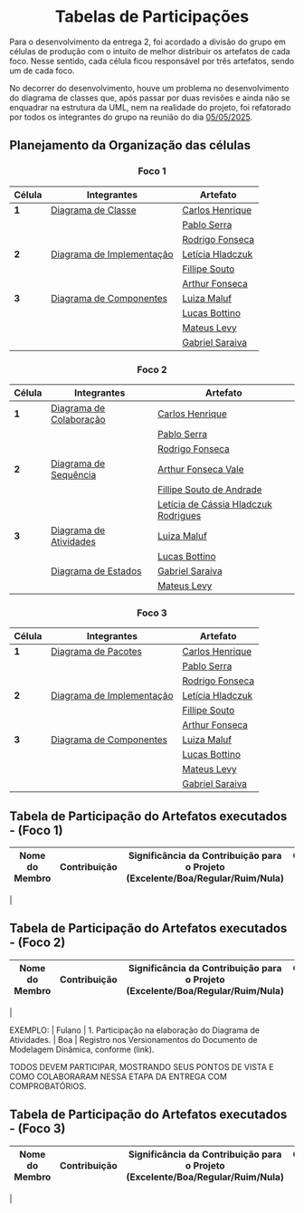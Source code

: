 <center>

# __Tabelas de Participações__

</center>

Para o desenvolvimento da entrega 2, foi acordado a divisão do grupo em células de produção com o intuito de melhor distribuir os artefatos de cada foco. Nesse sentido, cada célula ficou responsável por três artefatos, sendo um de cada foco.

No decorrer do desenvolvimento, houve um problema no desenvolvimento do diagrama de classes que, após passar por duas revisões e ainda não se enquadrar na estrutura da UML, nem na realidade do projeto, foi refatorado por todos os integrantes do grupo na reunião do dia [05/05/2025](../Projeto/IniciativasExtras/ata_07.md).

## __Planejamento da Organização das células__

<center>

### __Foco 1__

| Célula | Integrantes | Artefato | 
| ------ | ----------- | -------- |
| __1__  | [Diagrama de Classe](2.1.1.DiagramaDeClasses.md) | [Carlos Henrique]() |
|        |  | [Pablo Serra]() | 
|        |  | [Rodrigo Fonseca]() |
| __2__  | [Diagrama de Implementação](2.1.2.DigramaDeImplementação.md) | [Letícia Hladczuk](https://github.com/HladczukLe) |
|        |  | [Fillipe Souto](https://github.com/fillipeb50) |
|        |  | [Arthur Fonseca](https://github.com/arthurfonsecaa) | 
| __3__  | [Diagrama de Componentes](2.1.3.DiagramaComponentes.md) | [Luiza Maluf]() |
|        |  | [Lucas Bottino]() |
|        |  | [Mateus Levy]() |
|        |  | [Gabriel Saraiva ]( )|

### __Foco 2__

| Célula | Integrantes | Artefato | 
| ------ | ----------- | -------- |
| __1__  | [Diagrama de Colaboração](2.2.4.DiagramaDeColaboracao.md) | [Carlos Henrique]() |
|        |  | [Pablo Serra]() |
|        |  | [Rodrigo Fonseca]() |
| __2__  | [Diagrama de Sequência](2.2.1.DiagramaDeSequencia.md) | [Arthur Fonseca Vale]() |
|        |  | [Fillipe Souto de Andrade]() | 
|        |  | [Letícia de Cássia Hladczuk Rodrigues]() |
| __3__  | [Diagrama de Atividades](2.2.3.DiagramaAtividade.md) | [Luiza Maluf]() |
|        |  | [Lucas Bottino]() |
|        | [Diagrama de Estados](2.2.2.DiagramaDeEstados.md) | [Gabriel Saraiva]() |
|        |  | [Mateus Levy]() |


### __Foco 3__

| Célula | Integrantes | Artefato | 
| ------ | ----------- | -------- |
| __1__  | [Diagrama de Pacotes](2.1.1.DiagramaDeClasses.md) | [Carlos Henrique]() |
|        |  | [Pablo Serra]() | 
|        |  | [Rodrigo Fonseca]() |
| __2__  | [Diagrama de Implementação](2.1.2.DigramaDeImplementação.md) | [Letícia Hladczuk](https://github.com/HladczukLe) |
|        |  | [Fillipe Souto](https://github.com/fillipeb50) |
|        |  | [Arthur Fonseca](https://github.com/arthurfonsecaa) | 
| __3__  | [Diagrama de Componentes](2.1.3.DiagramaComponentes.md) | [Luiza Maluf]() |
|        |  | [Lucas Bottino]() |
|        |  | [Mateus Levy]() |
|        |  | [Gabriel Saraiva ]( )|

</center>

## Tabela de Participação do Artefatos executados - (Foco 1)

|Nome do Membro | Contribuição | Significância da Contribuição para o Projeto (Excelente/Boa/Regular/Ruim/Nula) | Comprobatórios Claros (com link)|
| ---- | ----- | ------| ------- |   
|       


## Tabela de Participação do Artefatos executados - (Foco 2)

|Nome do Membro | Contribuição | Significância da Contribuição para o Projeto (Excelente/Boa/Regular/Ruim/Nula) | Comprobatórios Claros (com link)|
| ---- | ----- | ------| ------- |   
|       

EXEMPLO:
| Fulano  |  1. Participação na elaboração do Diagrama de Atividades. | Boa | Registro nos Versionamentos do Documento de Modelagem Dinâmica, conforme (link).

TODOS DEVEM PARTICIPAR, MOSTRANDO SEUS PONTOS DE VISTA E COMO COLABORARAM NESSA ETAPA DA ENTREGA COM COMPROBATÓRIOS.


## Tabela de Participação do Artefatos executados - (Foco 3)

|Nome do Membro | Contribuição | Significância da Contribuição para o Projeto (Excelente/Boa/Regular/Ruim/Nula) | Comprobatórios Claros (com link)|
| ---- | ----- | ------| ------- |   
|       